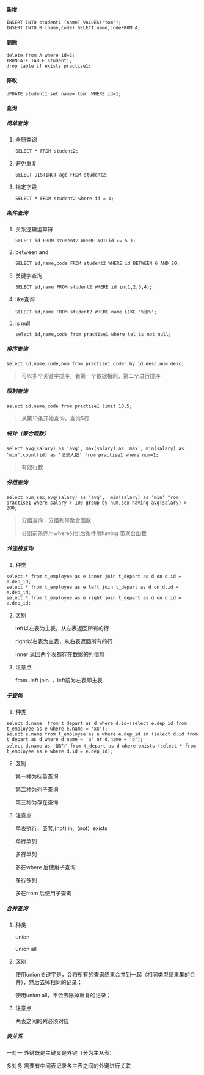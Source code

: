 #### 新增

```mysql
INSERT INTO student1 (name) VALUES('tom');
INSERT INTO B (name,code) SELECT name,codeFROM A;
```



#### 删除

```mysql
delete from A where id=2;
TRUNCATE TABLE student1;
drop table if exists practise1;
```



#### 修改

```mysql
UPDATE student1 set name='tom' WHERE id=1;
```



#### 查询



##### 简单查询

1. 全局查询

   ```mysql
   SELECT * FROM student2;
   ```

   

2. 避免重复

   ```mysql
   SELECT DISTINCT age FROM student2;
   ```

   

3. 指定字段

   ```mysql
   SELECT * FROM student2 where id = 1;
   ```

   



##### 条件查询

1. 关系逻辑运算符

   ```mysql
   SELECT id FROM student2 WHERE NOT(id >= 5 );
   ```

   

2. between and

   ```mysql
   SELECT id,name,code FROM student2 WHERE id BETWEEN 6 AND 20;
   ```

   

3. 关键字查询

   ```mysql
   SELECT id,name FROM student2 WHERE id in(1,2,3,4);
   ```

   

4. like查询

   ```mysql
   SELECT id,name FROM student2 WHERE name LIKE '%张%';
   ```

   

5. is null

   ```mysql
   select id,name,code from practise1 where tel is not null;
   ```

   

##### 排序查询

```mysql
select id,name,code,num from practise1 order by id desc,num desc;
```

>可以多个关键字排序，若第一个数据相同，第二个进行排序

##### 限制查询

```mysql
select id,name,code from practise1 limit 10,5;
```

> 从第10条开始查询，查询5行

##### 统计（聚合函数）

```mysql
select avg(salary) as 'avg', max(salary) as 'max', min(salary) as 'min',count(id) as '记录人数' from practise1 where num=1;
```

> 有效行数

##### 分组查询

```mysql
select num,sex,avg(salary) as 'avg',  min(salary) as 'min' from practise1 where salary > 100 group by num,sex having avg(salary) > 200;
```

> 分组查询：分组列带聚合函数
>
> 分组前条件用where分组后条件用having 带聚合函数



##### 外连接查询

1. 种类

```mysql
select * from t_employee as e inner join t_depart as d on d.id = e.dep_id;
select * from t_employee as e left join t_depart as d on d.id = e.dep_id;
select * from t_employee as e right join t_depart as d on d.id = e.dep_id;
```



2. 区别

   left以左表为主表，从左表返回所有的行

   right以右表为主表，从右表返回所有的行

   inner 返回两个表都存在数据的列信息

   

3. 注意点

   from..left join..，left前为左表即主表.



##### 子查询

1. 种类

```mysql
select d.name  from t_depart as d where d.id=(select e.dep_id from t_employee as e where e.name = 'xx');
select e.name from t_employee as e where e.dep_id in (select d.id from t_depart as d where d.name = 'a' or d.name = 'b');
select d.name as '部门' from t_depart as d where exists (select * from t_employee as e where d.id = e.dep_id);
```



2. 区别

   第一种为标量查询

   第二种为列子查询

   第三种为存在查询

3. 注意点

   单表执行，嵌套,(not) in,（not）exists

   

   单行单列

   多行单列

   多在where 后使用子查询

   

   多行多列

   多在from 后使用子查询



##### 合并查询

1. 种类

   union

   union all

2. 区别

   使用union关键字是，会将所有的查询结果合并到一起（相同类型结果集的合并），然后去掉相同的记录；

   使用union all，不会去除掉重复的记录；

3. 注意点

   两表之间的列必须对应



##### 表关系

一对一  外键既是主键又是外键（分为主从表）

多对多  需要有中间表记录各主表之间的外键进行关联